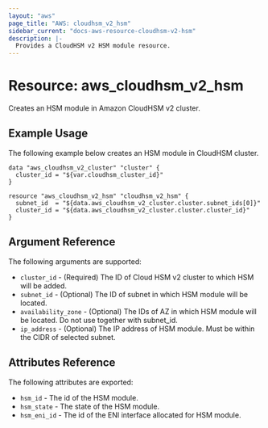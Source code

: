 ```yaml
---
layout: "aws"
page_title: "AWS: cloudhsm_v2_hsm"
sidebar_current: "docs-aws-resource-cloudhsm-v2-hsm"
description: |-
  Provides a CloudHSM v2 HSM module resource.
---
```


# Resource: aws_cloudhsm_v2_hsm

Creates an HSM module in Amazon CloudHSM v2 cluster.

## Example Usage

The following example below creates an HSM module in CloudHSM cluster.

```hcl
data "aws_cloudhsm_v2_cluster" "cluster" {
  cluster_id = "${var.cloudhsm_cluster_id}"
}

resource "aws_cloudhsm_v2_hsm" "cloudhsm_v2_hsm" {
  subnet_id  = "${data.aws_cloudhsm_v2_cluster.cluster.subnet_ids[0]}"
  cluster_id = "${data.aws_cloudhsm_v2_cluster.cluster.cluster_id}"
}
```
## Argument Reference

The following arguments are supported:

* `cluster_id` - (Required) The ID of Cloud HSM v2 cluster to which HSM will be added.
* `subnet_id` - (Optional) The ID of subnet in which HSM module will be located.
* `availability_zone` - (Optional) The IDs of AZ in which HSM module will be located. Do not use together with subnet_id.
* `ip_address` - (Optional) The IP address of HSM module. Must be within the CIDR of selected subnet.

## Attributes Reference

The following attributes are exported:

* `hsm_id` - The id of the HSM module.
* `hsm_state` - The state of the HSM module.
* `hsm_eni_id` - The id of the ENI interface allocated for HSM module.
